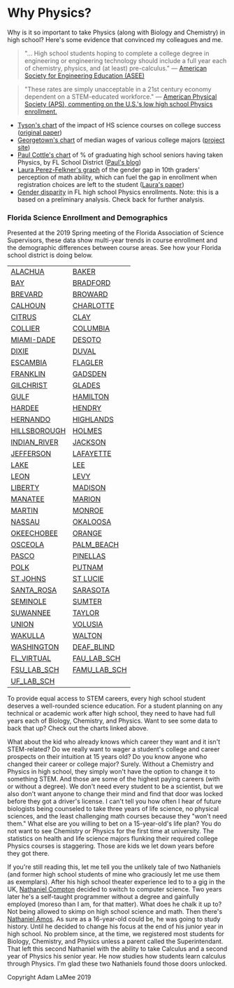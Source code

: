 <h1>Why Physics?</h1>


<p>Why is it so important to take Physics (along with Biology and Chemistry) in high school? Here's some evidence that convinced my colleagues and me.</p>
<blockquote>
	<p>"... High school students hoping to complete a college degree in engineering or engineering technology should include a full year each of chemistry, physics, and (at least) pre-calculus." — <a href="https://www.aps.org/policy/analysis/assee-board.cfm">American Society for Engineering Education (ASEE)</a></p>
</blockquote>
<blockquote>
	<p>"These rates are simply unacceptable in a 21st century economy dependent on a STEM-educated workforce." — <a href="https://www.aps.org/policy/analysis/assee-board.cfm">American Physical Society (APS), commenting on the U.S.'s low high school Physics enrollment.</a></p>
</blockquote>

<ul>
		<li><a href="./whyPhysics/Tyson_chart.png">Tyson's chart</a> of the impact of HS science courses on college success (<a href="./whyPhysics/Cottle_Blessing_TPT.pdf">original paper</a>)</li>
		<li><a href="./whyPhysics/Georgetown_chart.png">Georgetown's chart</a> of median wages of various college majors (<a href="https://cew.georgetown.edu/cew-reports/valueofcollegemajors/" target="_blank">project site</a>)</li>
		<li><a href="./whyPhysics/Cottle_chart.png">Paul Cottle's chart</a> of % of graduating high school seniors having taken Physics, by FL School District (<a href="https://bridgetotomorrow.wordpress.com/2019/02/11/which-districts-are-best-in-2018-19-at-preparing-their-students-for-college-stem-majors-seminole-and-brevard-counties-again/" target="_blank">Paul's blog</a>)</li>
		<li><a href="./whyPhysics/Perez-Felkner-graph.png">Laura Perez-Felkner's graph</a> of the gender gap in 10th graders' perception of math ability, which can fuel the gap in enrollment when registration choices are left to the student (<a href="https://www.frontiersin.org/articles/10.3389/fpsyg.2017.00386/full" target="_blank">Laura's paper</a>)</li>
		<li><a href="./whyPhysics/FL_gender_draft.png">Gender disparity</a> in FL high school Physics enrollments. Note: this is a based on a preliminary analysis. Check back for further analysis.</li>
	</ul>
	
<h3>Florida Science Enrollment and Demographics</h3>
<p>Presented at the 2019 Spring meeting of the Florida Association of Science Supervisors, these data show multi-year trends in course enrollment and the demographic differences between course areas. See how your Florida school district is doing below.</p>
	<table>
		<tr><td><a href="./pages/ALACHUA.html">ALACHUA</a></td><td><a href="./pages/BAKER.html">BAKER</a></td></tr>
		<tr><td><a href="./pages/BAY.html">BAY</a></td><td><a href="./pages/BRADFORD.html">BRADFORD</a></td></tr>
		<tr><td><a href="./pages/BREVARD.html">BREVARD</a></td><td><a href="./pages/BROWARD.html">BROWARD</a></td></tr>
		<tr><td><a href="./pages/CALHOUN.html">CALHOUN</a></td><td><a href="./pages/CHARLOTTE.html">CHARLOTTE</a></td></tr>
		<tr><td><a href="./pages/CITRUS.html">CITRUS</a></td><td><a href="./pages/CLAY.html">CLAY</a></td></tr>
		<tr><td><a href="./pages/COLLIER.html">COLLIER</a></td><td><a href="./pages/COLUMBIA.html">COLUMBIA</a></td></tr>
		<tr><td><a href="./pages/MIAMI-DADE.html">MIAMI-DADE</a></td><td><a href="./pages/DESOTO.html">DESOTO</a></td></tr>
		<tr><td><a href="./pages/DIXIE.html">DIXIE</a></td><td><a href="./pages/DUVAL.html">DUVAL</a></td></tr>
		<tr><td><a href="./pages/ESCAMBIA.html">ESCAMBIA</a></td><td><a href="./pages/FLAGLER.html">FLAGLER</a></td></tr>
		<tr><td><a href="./pages/FRANKLIN.html">FRANKLIN</a></td><td><a href="./pages/GADSDEN.html">GADSDEN</a></td></tr>
		<tr><td><a href="./pages/GILCHRIST.html">GILCHRIST</a></td><td><a href="./pages/GLADES.html">GLADES</a></td></tr>
		<tr><td><a href="./pages/GULF.html">GULF</a></td><td><a href="./pages/HAMILTON.html">HAMILTON</a></td></tr>
		<tr><td><a href="./pages/HARDEE.html">HARDEE</a></td><td><a href="./pages/HENDRY.html">HENDRY</a></td></tr>
		<tr><td><a href="./pages/HERNANDO.html">HERNANDO</a></td><td><a href="./pages/HIGHLANDS.html">HIGHLANDS</a></td></tr>
		<tr><td><a href="./pages/HILLSBOROUGH.html">HILLSBOROUGH</a></td><td><a href="./pages/HOLMES.html">HOLMES</a></td></tr>
		<tr><td><a href="./pages/INDIAN_RIVER.html">INDIAN_RIVER</a></td><td><a href="./pages/JACKSON.html">JACKSON</a></td></tr>
		<tr><td><a href="./pages/JEFFERSON.html">JEFFERSON</a></td><td><a href="./pages/LAFAYETTE.html">LAFAYETTE</a></td></tr>
		<tr><td><a href="./pages/LAKE.html">LAKE</a></td><td><a href="./pages/LEE.html">LEE</a></td></tr>
		<tr><td><a href="./pages/LEON.html">LEON</a></td><td><a href="./pages/LEVY.html">LEVY</a></td></tr>
		<tr><td><a href="./pages/LIBERTY.html">LIBERTY</a></td><td><a href="./pages/MADISON.html">MADISON</a></td></tr>
		<tr><td><a href="./pages/MANATEE.html">MANATEE</a></td><td><a href="./pages/MARION.html">MARION</a></td></tr>
		<tr><td><a href="./pages/MARTIN.html">MARTIN</a></td><td><a href="./pages/MONROE.html">MONROE</a></td></tr>
		<tr><td><a href="./pages/NASSAU.html">NASSAU</a></td><td><a href="./pages/OKALOOSA.html">OKALOOSA</a></td></tr>
		<tr><td><a href="./pages/OKEECHOBEE.html">OKEECHOBEE</a></td><td><a href="./pages/ORANGE.html">ORANGE</a></td></tr>
		<tr><td><a href="./pages/OSCEOLA.html">OSCEOLA</a></td><td><a href="./pages/PALM_BEACH.html">PALM_BEACH</a></td></tr>
		<tr><td><a href="./pages/PASCO.html">PASCO</a></td><td><a href="./pages/PINELLAS.html">PINELLAS</a></td></tr>
		<tr><td><a href="./pages/POLK.html">POLK</a></td><td><a href="./pages/PUTNAM.html">PUTNAM</a></td></tr>
		<tr><td><a href="./pages/ST_JOHNS.html">ST JOHNS</a></td><td><a href="./pages/ST_LUCIE.html">ST LUCIE</a></td></tr>
		<tr><td><a href="./pages/SANTA_ROSA.html">SANTA_ROSA</a></td><td><a href="./pages/SARASOTA.html">SARASOTA</a></td></tr>
		<tr><td><a href="./pages/SEMINOLE.html">SEMINOLE</a></td><td><a href="./pages/SUMTER.html">SUMTER</a></td></tr>
		<tr><td><a href="./pages/SUWANNEE.html">SUWANNEE</a></td><td><a href="./pages/TAYLOR.html">TAYLOR</a></td></tr>
		<tr><td><a href="./pages/UNION.html">UNION</a></td><td><a href="./pages/VOLUSIA.html">VOLUSIA</a></td></tr>
		<tr><td><a href="./pages/WAKULLA.html">WAKULLA</a></td><td><a href="./pages/WALTON.html">WALTON</a></td></tr>
		<tr><td><a href="./pages/WASHINGTON.html">WASHINGTON</a></td><td><a href="./pages/DEAF_BLIND.html">DEAF_BLIND</a></td></tr>
		<tr><td><a href="./pages/FL_VIRTUAL.html">FL_VIRTUAL</a></td><td><a href="./pages/FAU_LAB_SCH.html">FAU_LAB_SCH</a></td></tr>
		<tr><td><a href="./pages/FSU_LAB_SCH.html">FSU_LAB_SCH</a></td><td><a href="./pages/FAMU_LAB_SCH.html">FAMU_LAB_SCH</a></td></tr>
		<tr><td><a href="./pages/UF_LAB_SCH.html">UF_LAB_SCH</a></td><td></td></tr>
	</table>



<p>To provide equal access to STEM careers, every high school student deserves a well-rounded science education. For a student planning on any technical or academic work after high school, they need to have had full years each of Biology, Chemistry, and Physics. Want to see some data to back that up? Check out the charts linked above.</p>
<p>What about the kid who already knows which career they want and it isn't STEM-related? Do we really want to wager a student's college and career prospects on their intuition at 15 years old? Do you know anyone who changed their career or college major? Surely. Without a Chemistry and Physics in high school, they simply won't have the option to change it to something STEM. And those are some of the highest paying careers (with or without a degree). We don't need every student to be a scientist, but we also don't want anyone to change their mind and find that door was locked before they got a driver's license. I can't tell you how often I hear of future biologists being counseled to take three years of life science, no physical sciences, and the least challenging math courses because they "won't need them."  What else are you willing to bet on a 15-year-old's life plan? You do not want to see Chemistry or Physics for the first time at university. The statistics on health and life science majors flunking their required college Physics courses is staggering. Those are kids we let down years before they got there.</p>
<p>If you're still reading this, let me tell you the unlikely tale of two Nathaniels (and former high school students of mine who graciously let me use them as exemplars). After his high school theater experience led to to a gig in the UK, <a href="http://nathanielcompton.com/">Nathaniel Compton</a> decided to switch to computer science. Two years later he's a self-taught programmer without a degree and gainfully employed (moreso than I am, for that matter). What does he chalk it up to? Not being allowed to skimp on high school science and math. Then there's <a href="https://physics.osu.edu/people/amos.93">Nathaniel Amos</a>. As sure as a 16-year-old could be, he was going to study history. Until he decided to change his focus at the end of his junior year in high school. No problem since, at the time, we registered most students for Biology, Chemistry, and Physics unless a parent called the Superintendant. That left this second Nathaniel with the ability to take Calculus and a second year of Physics his senior year. He now studies how students learn calculus through Physics. I'm glad these two Nathaniels found those doors unlocked.


<p>Copyright Adam LaMee 2019</p>


